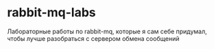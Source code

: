 rabbit-mq-labs
==============

Лабораторные работы по rabbit-mq, которые я сам себе придумал, чтобы лучше разобраться с сервером обмена сообщений
